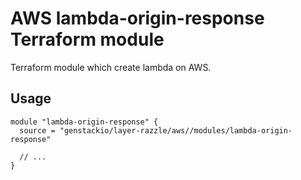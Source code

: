 # AWS lambda-origin-response Terraform module

Terraform module which create lambda on AWS.

## Usage

```hcl
module "lambda-origin-response" {
  source = "genstackio/layer-razzle/aws//modules/lambda-origin-response"

  // ...
}
```
